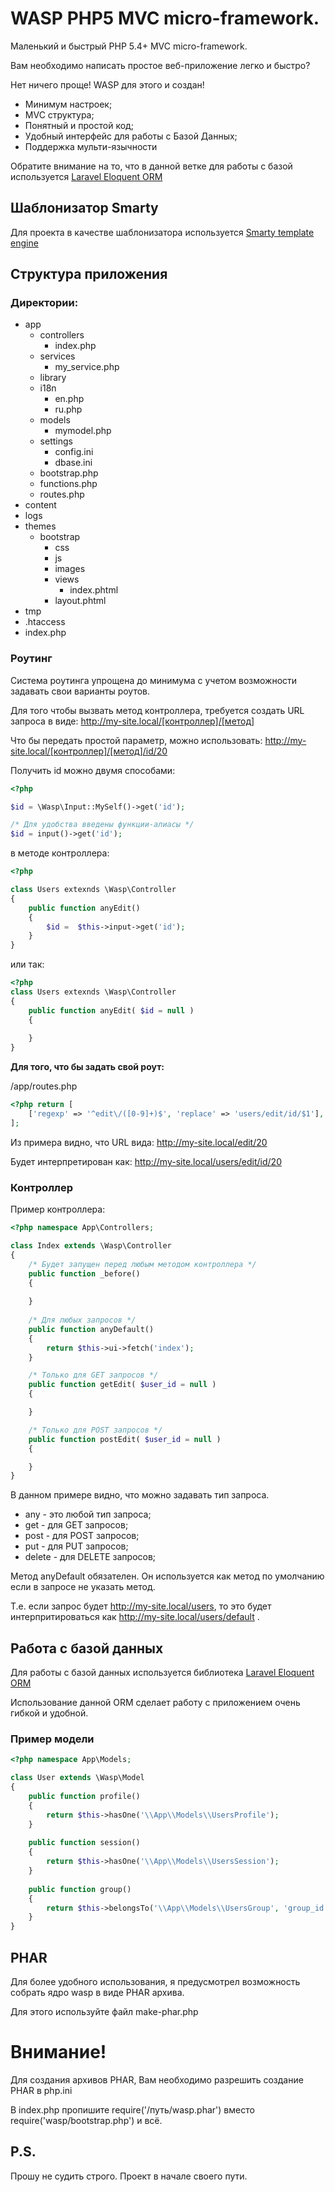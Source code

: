 # WASP PHP5 MVC micro-framework.
Маленький и быстрый PHP 5.4+ MVC micro-framework.

Вам необходимо написать простое веб-приложение легко и быстро?

Нет ничего проще! WASP для этого и создан!

- Минимум настроек;
- MVC структура;
- Понятный и простой код;
- Удобный интерфейс для работы с Базой Данных;
- Поддержка мульти-язычности

Обратите внимание на то, что в данной ветке для работы с базой используется [Laravel Eloquent ORM](https://github.com/LaravelRUS/docs/blob/5.1/eloquent.md)

## Шаблонизатор Smarty

Для проекта в качестве шаблонизатора используется [Smarty template engine](http://smarty.net)


## Структура приложения
### Директории:

- app
    - controllers
        - index.php
    - services
        - my_service.php
    - library
    - i18n
        - en.php
        - ru.php
    - models
        - mymodel.php
    - settings
        - config.ini
        - dbase.ini
    - bootstrap.php
    - functions.php
    - routes.php
- content
- logs
- themes
    - bootstrap
        - css
        - js
        - images
        - views
            - index.phtml
        - layout.phtml
- tmp
- .htaccess
- index.php

### Роутинг
Система роутинга упрощена до минимума с учетом возможности задавать свои варианты роутов.

Для того чтобы вызвать метод контроллера, требуется создать URL запроса в виде:
http://my-site.local/[контроллер]/[метод]

Что бы передать простой параметр, можно использовать:
http://my-site.local/[контроллер]/[метод]/id/20

Получить id можно двумя способами:

```PHP
<?php

$id = \Wasp\Input::MySelf()->get('id');

/* Для удобства введены функции-алиасы */
$id = input()->get('id');

```

в методе контроллера: 
```PHP
<?php

class Users extexnds \Wasp\Controller
{
    public function anyEdit()
    {
        $id =  $this->input->get('id');
    }
}
```   

или так:

```PHP
<?php
class Users extexnds \Wasp\Controller
{
    public function anyEdit( $id = null )
    {
        
    }
}
```   

**Для того, что бы задать свой роут:**

/app/routes.php

```PHP
<?php return [
    ['regexp' => '^edit\/([0-9]+)$', 'replace' => 'users/edit/id/$1'],
];
```

Из примера видно, что URL вида: http://my-site.local/edit/20

Будет интерпретирован как: http://my-site.local/users/edit/id/20

### Контроллер

Пример контроллера:
```PHP
<?php namespace App\Controllers;

class Index extends \Wasp\Controller
{
    /* Будет запущен перед любым методом контроллера */
    public function _before()
    {
        
    }
    
    /* Для любых запросов */
    public function anyDefault()
    {
        return $this->ui->fetch('index');    
    }

    /* Только для GET запросов */
    public function getEdit( $user_id = null )
    {

    }

    /* Только для POST запросов */
    public function postEdit( $user_id = null )
    {

    }
}
```

В данном примере видно, что можно задавать тип запроса.

- any - это любой тип запроса;
- get - для GET запросов;
- post - для POST запросов;
- put - для PUT запросов;
- delete - для DELETE запросов;

Метод anyDefault обязателен. Он используется как метод по умолчанию если в запросе не указать метод.

Т.е. если запрос будет http://my-site.local/users, то это будет интерпритироваться как http://my-site.local/users/default .


## Работа с базой данных

Для работы с базой данных используется библиотека [Laravel Eloquent ORM](https://github.com/LaravelRUS/docs/blob/5.1/eloquent.md)

Использование данной ORM сделает работу с приложением очень гибкой и удобной.

### Пример модели
```PHP
<?php namespace App\Models;

class User extends \Wasp\Model
{
    public function profile()
    {
        return $this->hasOne('\\App\\Models\\UsersProfile');
    }
    
    public function session()
    {
        return $this->hasOne('\\App\\Models\\UsersSession');
    }
    
    public function group()
    {
        return $this->belongsTo('\\App\\Models\\UsersGroup', 'group_id');
    }
}
```

## PHAR

Для более удобного использования, я предусмотрел возможность собрать ядро wasp в виде PHAR архива.

Для этого используйте файл make-phar.php

# Внимание!

Для создания архивов PHAR, Вам необходимо разрешить создание PHAR в php.ini

В index.php пропишите require('/путь/wasp.phar') вместо require('wasp/bootstrap.php') и всё.

## P.S.

Прошу не судить строго. Проект в начале своего пути.

